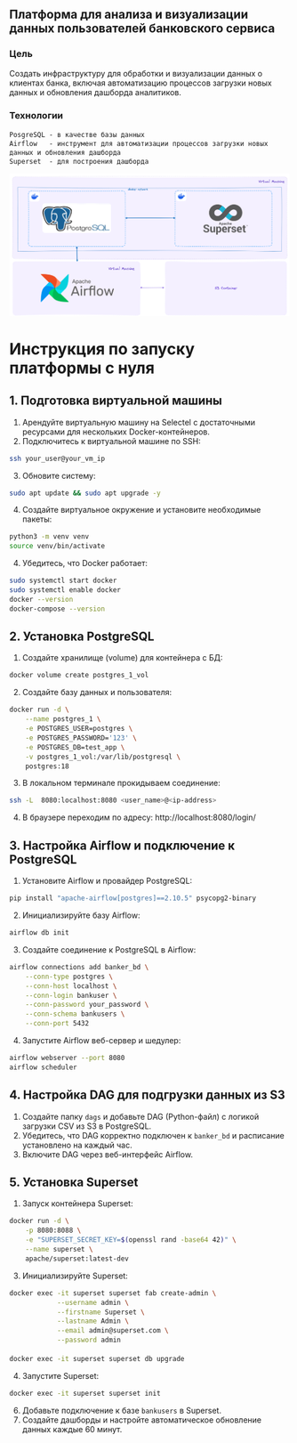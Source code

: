 ## Платформа для анализа и визуализации данных пользователей банковского сервиса

### Цель
Создать инфраструктуру для обработки и визуализации данных о клиентах банка, включая автоматизацию процессов загрузки новых данных и обновления дашборда аналитиков.

### Технологии
```
PosgreSQL - в качестве базы данных
Airflow   - инструмент для автоматизации процессов загрузки новых данных и обновления дашборда
Superset  - для построения дашборда
```
![Схема](scheme.png)

# Инструкция по запуску платформы с нуля

## 1. Подготовка виртуальной машины
1. Арендуйте виртуальную машину на Selectel с достаточными ресурсами для нескольких Docker-контейнеров.
2. Подключитесь к виртуальной машине по SSH:
```bash
ssh your_user@your_vm_ip
```
3. Обновите систему:
```bash
sudo apt update && sudo apt upgrade -y
```
4. Создайте виртуальное окружение и установите необходимые пакеты:
```bash
python3 -m venv venv
source venv/bin/activate
```
4. Убедитесь, что Docker работает:
```bash
sudo systemctl start docker
sudo systemctl enable docker
docker --version
docker-compose --version
```

## 2. Установка PostgreSQL
1. Создайте хранилище (volume) для контейнера с БД:
```bash
docker volume create postgres_1_vol
```
2. Создайте базу данных и пользователя:
```bash
docker run -d \
    --name postgres_1 \
    -e POSTGRES_USER=postgres \
    -e POSTGRES_PASSWORD='123' \
    -e POSTGRES_DB=test_app \
    -v postgres_1_vol:/var/lib/postgresql \
    postgres:18
```
3. В локальном терминале прокидываем соединение:
```bash
ssh -L  8080:localhost:8080 <user_name>@<ip-address>
```
4. В браузере переходим по адресу: http://localhost:8080/login/

## 3. Настройка Airflow и подключение к PostgreSQL

1. Установите Airflow и провайдер PostgreSQL:
```bash
pip install "apache-airflow[postgres]==2.10.5" psycopg2-binary
```
2. Инициализируйте базу Airflow:
```bash
airflow db init
```
3. Создайте соединение к PostgreSQL в Airflow:
```bash
airflow connections add banker_bd \
    --conn-type postgres \
    --conn-host localhost \
    --conn-login bankuser \
    --conn-password your_password \
    --conn-schema bankusers \
    --conn-port 5432
```
4. Запустите Airflow веб-сервер и шедулер:
```bash
airflow webserver --port 8080
airflow scheduler
```
## 4. Настройка DAG для подгрузки данных из S3
1. Создайте папку `dags` и добавьте DAG (Python-файл) с логикой загрузки CSV из S3 в PostgreSQL.
2. Убедитесь, что DAG корректно подключен к `banker_bd` и расписание установлено на каждый час.
3. Включите DAG через веб-интерфейс Airflow.

## 5. Установка Superset
1. Запуск контейнера Superset:
```bash
docker run -d \
    -p 8080:8088 \
    -e "SUPERSET_SECRET_KEY=$(openssl rand -base64 42)" \
    --name superset \
    apache/superset:latest-dev
```
3. Инициализируйте Superset:
```bash
docker exec -it superset superset fab create-admin \
            --username admin \
            --firstname Superset \
            --lastname Admin \
            --email admin@superset.com \
            --password admin

docker exec -it superset superset db upgrade
```
4. Запустите Superset:
```bash
docker exec -it superset superset init
```
6. Добавьте подключение к базе `bankusers` в Superset.
7. Создайте дашборды и настройте автоматическое обновление данных каждые 60 минут.

